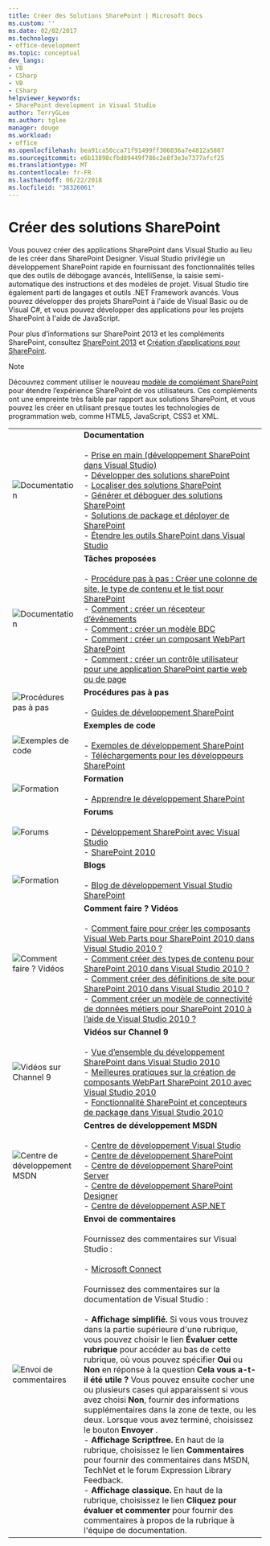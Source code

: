 ```yaml
---
title: Créer des Solutions SharePoint | Microsoft Docs
ms.custom: ''
ms.date: 02/02/2017
ms.technology:
- office-development
ms.topic: conceptual
dev_langs:
- VB
- CSharp
- VB
- CSharp
helpviewer_keywords:
- SharePoint development in Visual Studio
author: TerryGLee
ms.author: tglee
manager: douge
ms.workload:
- office
ms.openlocfilehash: bea91ca50cca71f91499ff306036a7e4812a5807
ms.sourcegitcommit: e6b13898cfbd89449f786c2e8f3e3e7377afcf25
ms.translationtype: MT
ms.contentlocale: fr-FR
ms.lasthandoff: 06/22/2018
ms.locfileid: "36326061"
---
```

# <a name="create-sharepoint-solutions"></a>Créer des solutions SharePoint
  Vous pouvez créer des applications SharePoint dans Visual Studio au lieu de les créer dans SharePoint Designer. Visual Studio privilégie un développement SharePoint rapide en fournissant des fonctionnalités telles que des outils de débogage avancés, IntelliSense, la saisie semi-automatique des instructions et des modèles de projet. Visual Studio tire également parti de langages et outils .NET Framework avancés. Vous pouvez développer des projets SharePoint à l'aide de Visual Basic ou de Visual C#, et vous pouvez développer des applications pour les projets SharePoint à l'aide de JavaScript.  
  
 Pour plus d’informations sur SharePoint 2013 et les compléments SharePoint, consultez [SharePoint 2013](http://msdn.microsoft.com/library/jj162979.aspx) et [Création d’applications pour SharePoint](http://msdn.microsoft.com/library/office/apps/jj163230%28v=office.15%29.aspx).  
  
> [!NOTE]  
>  Découvrez comment utiliser le nouveau [modèle de complément SharePoint](https://msdn.microsoft.com/library/office/fp179930.aspx) pour étendre l’expérience SharePoint de vos utilisateurs. Ces compléments ont une empreinte très faible par rapport aux solutions SharePoint, et vous pouvez les créer en utilisant presque toutes les technologies de programmation web, comme HTML5, JavaScript, CSS3 et XML.  
  
|||  
|-|-|  
|![Documentation](../sharepoint/media/vs-icon-documentation.gif "Documentation")|**Documentation**<br /><br /> -   [Prise en main &#40;développement SharePoint dans Visual Studio&#41;](../sharepoint/getting-started-sharepoint-development-in-visual-studio.md)<br />-   [Développer des solutions sharePoint](../sharepoint/developing-sharepoint-solutions.md)<br />-   [Localiser des solutions SharePoint](../sharepoint/localizing-sharepoint-solutions.md)<br />-   [Générer et déboguer des solutions SharePoint](../sharepoint/building-and-debugging-sharepoint-solutions.md)<br />-   [Solutions de package et déployer de SharePoint](../sharepoint/packaging-and-deploying-sharepoint-solutions.md)<br />-   [Étendre les outils SharePoint dans Visual Studio](../sharepoint/extending-the-sharepoint-tools-in-visual-studio.md)|  
|![Documentation](../sharepoint/media/vs-icon-documentation.gif "Documentation")|**Tâches proposées**<br /><br /> -   [Procédure pas à pas : Créer une colonne de site, le type de contenu et le tist pour SharePoint](../sharepoint/walkthrough-create-a-site-column-content-type-and-list-for-sharepoint.md)<br />-   [Comment : créer un récepteur d’événements](../sharepoint/how-to-create-an-event-receiver.md)<br />-   [Comment : créer un modèle BDC](../sharepoint/how-to-create-a-bdc-model.md)<br />-   [Comment : créer un composant WebPart SharePoint](../sharepoint/how-to-create-a-sharepoint-web-part.md)<br />-   [Comment : créer un contrôle utilisateur pour une application SharePoint partie web ou de page](../sharepoint/how-to-create-a-user-control-for-a-sharepoint-application-page-or-web-part.md)|  
|![Procédures pas à pas](../sharepoint/media/vs-icon-walkthroughs.gif "procédures pas à pas")|**Procédures pas à pas**<br /><br /> -   [Guides de développement SharePoint](../sharepoint/sharepoint-development-walkthroughs.md)|  
|![Exemples de code](../sharepoint/media/vs-icon-codesamples.gif "exemples de Code")|**Exemples de code**<br /><br /> -   [Exemples de développement SharePoint](../sharepoint/sharepoint-development-samples.md)<br />-   [Téléchargements pour les développeurs SharePoint](http://msdn.microsoft.com/sharepoint/aa905690.aspx)|  
|![Formation](../sharepoint/media/vs-icon-training.gif "formation")|**Formation**<br /><br /> -   [Apprendre le développement SharePoint](http://msdn.microsoft.com/sharepoint/aa905692.aspx)|  
|![Forums](../sharepoint/media/vs-icon-forums.gif "Forums")|**Forums**<br /><br /> -   [Développement SharePoint avec Visual Studio](http://social.msdn.microsoft.com/Forums/vssharepointdevelopment/threads)<br />-   [SharePoint 2010](http://social.msdn.microsoft.com/Forums/category/sharepoint2010,sharepoint/)|  
|![Formation](../sharepoint/media/vs-icon-training.gif "formation")|**Blogs**<br /><br /> -   [Blog de développement Visual Studio SharePoint](http://blogs.msdn.com/b/vssharepointtoolsblog/)|  
|![Comment faire ? Vidéos](../sharepoint/media/vs-icon-howdoivideos.gif "comment faire ? Vidéos")|**Comment faire ? Vidéos**<br /><br /> -   [Comment faire pour créer les composants Visual Web Parts pour SharePoint 2010 dans Visual Studio 2010 ?](http://msdn.microsoft.com/vstudio/ff623014.aspx)<br />-   [Comment créer des types de contenu pour SharePoint 2010 dans Visual Studio 2010 ?](http://msdn.microsoft.com/vstudio/ff623016.aspx)<br />-   [Comment créer des définitions de site pour SharePoint 2010 dans Visual Studio 2010 ?](http://msdn.microsoft.com/vstudio/ff623012.aspx)<br />-   [Comment créer un modèle de connectivité de données métiers pour SharePoint 2010 à l’aide de Visual Studio 2010 ?](http://msdn.microsoft.com/vstudio/ff623022.aspx)|  
|![Vidéos sur Channel 9](../sharepoint/media/vs-icon-channel9videos.gif "vidéos sur Channel 9")|**Vidéos sur Channel 9**<br /><br /> -   [Vue d’ensemble du développement SharePoint dans Visual Studio 2010](http://channel9.msdn.com/posts/funkyonex/Overview-of-SharePoint-Development-in-Visual-Studio-2010/)<br />-   [Meilleures pratiques sur la création de composants WebPart SharePoint 2010 avec Visual Studio 2010](http://channel9.msdn.com/posts/funkyonex/Best-Practices-on-Building-SharePoint-2010-Web-Parts-with-Visual-Studio-2010/)<br />-   [Fonctionnalité SharePoint et concepteurs de package dans Visual Studio 2010](http://channel9.msdn.com/posts/funkyonex/SharePoint-Feature-and-Package-Designers-in-Visual-Studio-2010/)|  
|![Centre de développement MSDN](../sharepoint/media/vs-icon-msdndevcenter.gif "centre de développement MSDN")|**Centres de développement MSDN**<br /><br /> -   [Centre de développement Visual Studio](http://msdn.microsoft.com/vstudio/default.aspx)<br />-   [Centre de développement SharePoint](http://msdn.microsoft.com/sharepoint/default.aspx)<br />-   [Centre de développement SharePoint Server](http://msdn.microsoft.com/office/aa905503.aspx)<br />-   [Centre de développement SharePoint Designer](http://msdn.microsoft.com/office/bb421303.aspx)<br />-   [Centre de développement ASP.NET](http://msdn.microsoft.com/aa336522.aspx)|  
|![Envoi de commentaires](../sharepoint/media/vs-icon-feedback.gif "envoi de commentaires")|**Envoi de commentaires**<br /><br /> Fournissez des commentaires sur Visual Studio :<br /><br /> -   [Microsoft Connect](http://go.microsoft.com/fwlink/?LinkID=150463)<br /><br /> Fournissez des commentaires sur la documentation de Visual Studio :<br /><br /> -   **Affichage simplifié.** Si vous vous trouvez dans la partie supérieure d'une rubrique, vous pouvez choisir le lien **Évaluer cette rubrique** pour accéder au bas de cette rubrique, où vous pouvez spécifier **Oui** ou **Non** en réponse à la question **Cela vous a-t-il été utile ?** Vous pouvez ensuite cocher une ou plusieurs cases qui apparaissent si vous avez choisi **Non**, fournir des informations supplémentaires dans la zone de texte, ou les deux. Lorsque vous avez terminé, choisissez le bouton **Envoyer** .<br />-   **Affichage Scriptfree.** En haut de la rubrique, choisissez le lien **Commentaires** pour fournir des commentaires dans MSDN, TechNet et le forum Expression Library Feedback.<br />-   **Affichage classique.** En haut de la rubrique, choisissez le lien **Cliquez pour évaluer et commenter** pour fournir des commentaires à propos de la rubrique à l'équipe de documentation.|  
  
 